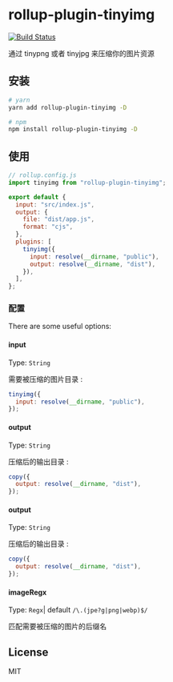 # rollup-plugin-tinyimg

[![Build Status](https://github.com/HZZformGD/rollup-plugin-tinyimg?branch=master)](https://travis-ci.com/vladshcherbin/rollup-plugin-tinyimg)

通过 tinypng 或者 tinyjpg 来压缩你的图片资源

## 安装

```bash
# yarn
yarn add rollup-plugin-tinyimg -D

# npm
npm install rollup-plugin-tinyimg -D
```

## 使用

```js
// rollup.config.js
import tinyimg from "rollup-plugin-tinyimg";

export default {
  input: "src/index.js",
  output: {
    file: "dist/app.js",
    format: "cjs",
  },
  plugins: [
    tinyimg({
      input: resolve(__dirname, "public"),
      output: resolve(__dirname, "dist"),
    }),
  ],
};
```

### 配置

There are some useful options:

#### input

Type: `String`

需要被压缩的图片目录 :

```js
tinyimg({
  input: resolve(__dirname, "public"),
});
```

#### output

Type: `String`

压缩后的输出目录 :

```js
copy({
  output: resolve(__dirname, "dist"),
});
```

#### output

Type: `String`

压缩后的输出目录 :

```js
copy({
  output: resolve(__dirname, "dist"),
});
```

#### imageRegx

Type: `Regx`| default `/\.(jpe?g|png|webp)$/`

匹配需要被压缩的图片的后缀名

## License

MIT
